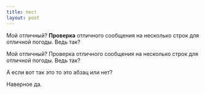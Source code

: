 ```yaml
---
title: пост
layout: post
---
```


Мой отличный? **Проверка** отличного сообщения на несколько строк для отличной погоды. Ведь так?

Мой отличный? Проверка отличного сообщения на несколько строк для отличной погоды. Ведь так?

А если вот так это то это абзац или нет?

Наверное да.
